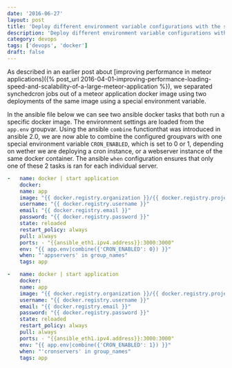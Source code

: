 ```yaml
---
date: '2016-06-27'
layout: post
title: 'Deploy different environment variable configurations with the same docker image using combine in ansible 2.0'
description: 'Deploy different environment variable configurations with the same docker image using combine in ansible 2.0'
category: devops
tags: ['devops', 'docker']
draft: false
---
```


As described in an earlier post about [improving performance in meteor applications]({% post_url 2016-04-01-improving-performance-loading-speed-and-scalability-of-a-large-meteor-application %}), we separated synchedcron jobs out of a meteor application docker image using two deployments of the same image using a special environment variable.

In the ansible file below we can see two ansible docker tasks that both run a specific docker image. The environment settings are loaded from the `app.env` groupvar. Using the ansible `combine` functionthat was introduced in ansible 2.0, we are now able to combine the configured groupvars with one special environment variable `CRON_ENABLED`, which is set to 0 or 1, depending on wether we are deploying a cron instance, or a webserver instance of the same docker container. The ansible `when` configuration ensures that only one of these 2 tasks is ran for each individual server.

```yaml
-   name: docker | start application
    docker:
    name: app
    image: "{{ docker.registry.organization }}/{{ docker.registry.project }}:{{ tag }}"
    username: "{{ docker.registry.username }}"
    email: "{{ docker.registry.email }}"
    password: "{{ docker.registry.password }}"
    state: reloaded
    restart_policy: always
    pull: always
    ports: - "{{ansible_eth1.ipv4.address}}:3000:3000"
    env: "{{ app.env|combine({'CRON_ENABLED': 0}) }}"
    when: "'appservers' in group_names"
    tags: app

-   name: docker | start application
    docker:
    name: app
    image: "{{ docker.registry.organization }}/{{ docker.registry.project }}:{{ tag }}"
    username: "{{ docker.registry.username }}"
    email: "{{ docker.registry.email }}"
    password: "{{ docker.registry.password }}"
    state: reloaded
    restart_policy: always
    pull: always
    ports: - "{{ansible_eth1.ipv4.address}}:3000:3000"
    env: "{{ app.env|combine({'CRON_ENABLED': 1}) }}"
    when: "'cronservers' in group_names"
    tags: app
```
